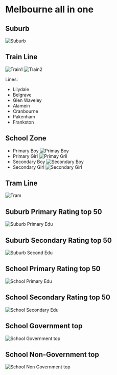 # Melbourne all in one

## Suburb
![Suburb](../images/home_train/suburb.png)

## Train Line
![Train1](../images/home_train/train.png)
![Train2](../images/home_train/train1.png)

Lines:
* Lilydale
* Belgrave
* Glen Waveley
* Alamein
* Cranbourne
* Pakenham
* Frankston

## School Zone
* Primary Boy
![Primay Boy](../images/home_train/primary_boy.png)
* Primary Girl
![Primay Gril](../images/home_train/primary_girl.png)
* Secondary Boy
![Secondary Boy](../images/home_train/secondary_boy.png)
* Secondary Girl
![Secondary Girl](../images/home_train/secondary_girl.png)

## Tram Line
![Tram](../images/home_train/tram.png)

## Suburb Primary Rating top 50
![Suburb Primary Edu](../images/home_train/suburb_primary_50.png)

## Suburb Secondary Rating top 50
![Suburb Second Edu](../images/home_train/suburb_secondary_50.png)

## School Primary Rating top 50
![School Primary Edu](../images/home_train/school_primary_50.png)

## School Secondary Rating top 50
![School Secondary Edu](../images/home_train/school_secondary_50.png)

## School Government top
![School Government top](../images/home_train/school_gov.png)

## School Non-Government top
![School Non Government top](../images/home_train/school_nongov.png)
